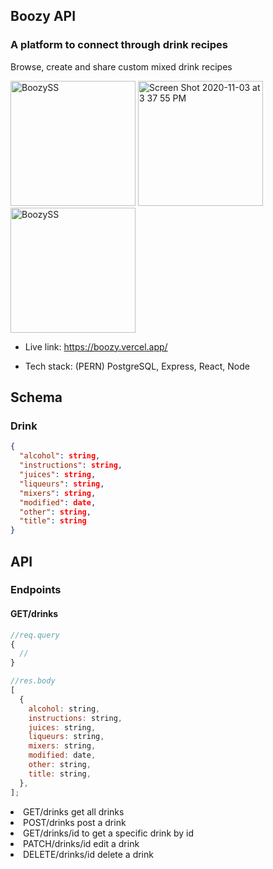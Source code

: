 ## Boozy API

### A platform to connect through drink recipes

Browse, create and share custom mixed drink recipes

<p float="left">
<img width="200" alt="BoozySS" src="https://user-images.githubusercontent.com/47507987/98051890-a9e6e900-1de9-11eb-88a4-d092b84d57e2.png">
<img width="200" alt="Screen Shot 2020-11-03 at 3 37 55 PM" src="https://user-images.githubusercontent.com/47507987/98052275-9daf5b80-1dea-11eb-8a36-4845422b1dbb.png">
<img width="200" alt="BoozySS" src="https://user-images.githubusercontent.com/47507987/98052146-4315ff80-1dea-11eb-93d4-0f357bda59a6.png">
</p>

- Live link: https://boozy.vercel.app/

- Tech stack: (PERN) PostgreSQL, Express, React, Node

## Schema

### Drink

```json
{
  "alcohol": string,
  "instructions": string,
  "juices": string,
  "liqueurs": string,
  "mixers": string,
  "modified": date,
  "other": string,
  "title": string
}
```

## API

### Endpoints

#### GET/drinks

```js
//req.query
{
  //
}

//res.body
[
  {
    alcohol: string,
    instructions: string,
    juices: string,
    liqueurs: string,
    mixers: string,
    modified: date,
    other: string,
    title: string,
  },
];
```

<li>GET/drinks get all drinks</li>
<li>POST/drinks post a drink</li>
<li>GET/drinks/id to get a specific drink by id</li>
<li>PATCH/drinks/id edit a drink</li>
<li>DELETE/drinks/id delete a drink</li>
